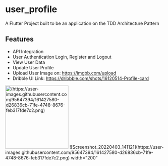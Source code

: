 # user_profile

A Flutter Project built to be an application on the TDD Architecture Pattern

## Features

* API Integration
* User Authentication Login, Register and Logout
* View User Data
* Update User Profile
* Upload User Image on: https://imgbb.com/upload
* Dribble UI Link: https://dribbble.com/shots/16120514-Profile-card


<img src="![Screenshot_20220403_141121]" alt="(https://user-images.githubusercontent.com/95647394/161427580-d26836cb-71fe-4748-8676-feb317fde7c2.png)" width="200"/>
![Screenshot_20220403_141121](https://user-images.githubusercontent.com/95647394/161427580-d26836cb-71fe-4748-8676-feb317fde7c2.png) width="200"
